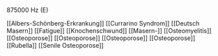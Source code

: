 875000 Hz (E)

[[Albers-Schönberg-Erkrankung]]
[[Currarino Syndrom]]
[[Deutsch Masern]]
[[Fatigue]]
[[Knochenschwund]]
[[Masern-]]
[[Osteomyelitis]]
[[Osteoporose]]
[[Osteoporose]]
[[Osteoporose]]
[[Osteoporose]]
[[Rubella]]
[[Senile Osteoporose]]